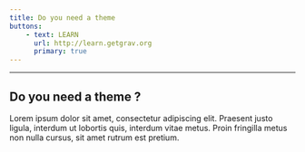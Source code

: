 ```yaml
---
title: Do you need a theme
buttons:
    - text: LEARN
      url: http://learn.getgrav.org
      primary: true  
---
```


___

## Do you need a theme ?

Lorem ipsum dolor sit amet, consectetur adipiscing elit. Praesent justo ligula, interdum ut lobortis quis, interdum 
vitae metus. Proin fringilla metus non nulla cursus, sit amet rutrum est pretium.
